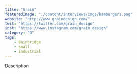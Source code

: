 ```yaml
---
title: "Grain"
featuredImage: "./content/interviews/imgs/hamburgers.png"
website: "http://www.graindesign.com/"
twit: "https://twitter.com/grain_design"
inst: "https://www.instagram.com/grain_design"
category: "G"
tags:
    - Bainbridge
    - small
    - industrial
---
```


Description
